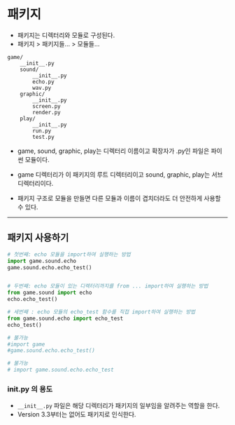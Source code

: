 # 패키지

* 패키지는 디렉터리와 모듈로 구성된다.
* 패키지 > 패키지들... > 모듈들...

```
game/
    __init__.py
    sound/
        __init__.py
        echo.py
        wav.py
    graphic/
        __init__.py
        screen.py
        render.py
    play/
        __init__.py
        run.py
        test.py
```
* game, sound, graphic, play는 디렉터리 이름이고 확장자가 .py인 파일은 파이썬 모듈이다.

* game 디렉터리가 이 패키지의 루트 디렉터리이고 sound, graphic, play는 서브 디렉터리이다.

* 패키지 구조로 모듈을 만들면 다른 모듈과 이름이 겹치더라도 더 안전하게 사용할 수 있다.

------------

## 패키지 사용하기
```py
# 첫번째: echo 모듈을 import하여 실행하는 방법
import game.sound.echo
game.sound.echo.echo_test()


# 두번째: echo 모듈이 있는 디렉터리까지를 from ... import하여 실행하는 방법
from game.sound import echo
echo.echo_test()

# 세번째 : echo 모듈의 echo_test 함수를 직접 import하여 실행하는 방법
from game.sound.echo import echo_test
echo_test()

# 불가능
#import game
#game.sound.echo.echo_test()

# 불가능
# import game.sound.echo.echo_test
```

### __init__.py 의 용도
* ```__init__.py``` 파일은 해당 디렉터리가 패키지의 일부임을 알려주는 역할을 한다.
* Version 3.3부터는 없어도 패키지로 인식한다.

